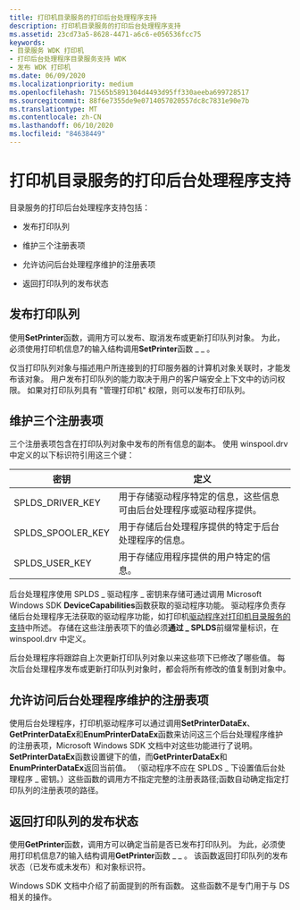 ```yaml
---
title: 打印机目录服务的打印后台处理程序支持
description: 打印机目录服务的打印后台处理程序支持
ms.assetid: 23cd73a5-8628-4471-a6c6-e056536fcc75
keywords:
- 目录服务 WDK 打印机
- 打印后台处理程序目录服务支持 WDK
- 发布 WDK 打印机
ms.date: 06/09/2020
ms.localizationpriority: medium
ms.openlocfilehash: 71565b5891304d4493d95ff330aeeba699728517
ms.sourcegitcommit: 88f6e7355de9e0714057020557dc8c7831e90e7b
ms.translationtype: MT
ms.contentlocale: zh-CN
ms.lasthandoff: 06/10/2020
ms.locfileid: "84638449"
---
```

# <a name="print-spooler-support-for-printer-directory-services"></a>打印机目录服务的打印后台处理程序支持

目录服务的打印后台处理程序支持包括：

- 发布打印队列

- 维护三个注册表项

- 允许访问后台处理程序维护的注册表项

- 返回打印队列的发布状态

## <a name="publishing-print-queues"></a>发布打印队列

使用**SetPrinter**函数，调用方可以发布、取消发布或更新打印队列对象。 为此，必须使用打印机信息7的输入结构调用**SetPrinter**函数 \_ \_ 。

仅当打印队列对象与描述用户所连接到的打印服务器的计算机对象关联时，才能发布该对象。 用户发布打印队列的能力取决于用户的客户端安全上下文中的访问权限。 如果对打印队列具有 "管理打印机" 权限，则可以发布打印队列。

## <a name="maintaining-three-registry-keys"></a>维护三个注册表项

三个注册表项包含在打印队列对象中发布的所有信息的副本。 使用 winspool.drv 中定义的以下标识符引用这三个键：

| 密钥 | 定义 |
| --- | --- |
| SPLDS_DRIVER_KEY | 用于存储驱动程序特定的信息，这些信息可由后台处理程序或驱动程序提供。 |
| SPLDS_SPOOLER_KEY | 用于存储后台处理程序提供的特定于后台处理程序的信息。 |
| SPLDS_USER_KEY | 用于存储应用程序提供的用户特定的信息。 |

后台处理程序使用 SPLDS \_ 驱动程序 \_ 密钥来存储可通过调用 Microsoft Windows SDK **DeviceCapabilities**函数获取的驱动程序功能。 驱动程序负责存储后台处理程序无法获取的驱动程序功能，如打印机[驱动程序对打印机目录服务的支持](printer-driver-support-for-printer-directory-services.md)中所述。 存储在这些注册表项下的值必须**通过 \_ SPLDS**前缀常量标识，在 winspool.drv 中定义。

后台处理程序将跟踪自上次更新打印队列对象以来这些项下已修改了哪些值。 每次后台处理程序发布或更新打印队列对象时，都会将所有修改的值复制到对象中。

## <a name="allowing-access-to-spooler-maintained-registry-keys"></a>允许访问后台处理程序维护的注册表项

使用后台处理程序，打印机驱动程序可以通过调用**SetPrinterDataEx**、 **GetPrinterDataEx**和**EnumPrinterDataEx**函数来访问这三个后台处理程序维护的注册表项，Microsoft Windows SDK 文档中对这些功能进行了说明。 **SetPrinterDataEx**函数设置键下的值，而**GetPrinterDataEx**和**EnumPrinterDataEx**返回当前值。 （驱动程序不应在 SPLDS \_ 下设置值后台处理程序 \_ 密钥。）这些函数的调用方不指定完整的注册表路径;函数自动确定指定打印队列的注册表项的路径。

## <a name="returning-a-print-queues-publication-state"></a>返回打印队列的发布状态

使用**GetPrinter**函数，调用方可以确定当前是否已发布打印队列。 为此，必须使用打印机信息7的输入结构调用**GetPrinter**函数 \_ \_ 。 该函数返回打印队列的发布状态（已发布或未发布）和对象标识符。

Windows SDK 文档中介绍了前面提到的所有函数。 这些函数不是专门用于与 DS 相关的操作。
